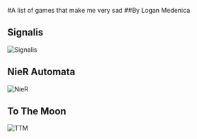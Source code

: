 #A list of games that make me very sad
##By Logan Medenica

## Signalis
![Signalis](https://store.steampowered.com/app/1262350/SIGNALIS/)
## NieR Automata
![NieR](https://store.steampowered.com/app/524220/NieRAutomata/)
## To The Moon
![TTM](https://store.steampowered.com/app/206440/To_the_Moon/)
